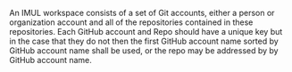 An IMUL workspace consists of a set of Git accounts, either a person or organization account and all of the repositories contained in these repositories. Each GitHub account and Repo should have a unique key but in the case that they do not then the first GitHub account name sorted by GitHub account name shall be used, or the repo may be addressed by by GitHub account name.